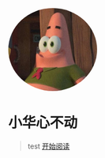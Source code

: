 <img width="180px" style="border-radius: 50%" bor src="https://github.com/lihaohua302675082/page/raw/master/f7b306cf0e733a1068fb662e3fff0f3.jpg">

# 小华心不动

>test
[开始阅读](README.md)
